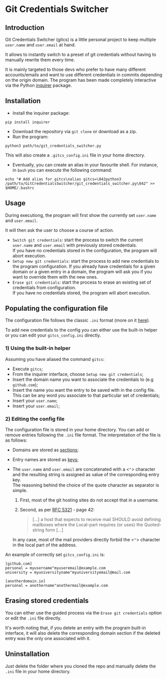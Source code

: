 # Git Credentials Switcher
## Introduction
Git Credentials Switcher (gitcs) is a little personal project to keep multiple ```user.name``` and ```user.email``` at hand. 

It allows to instantly switch to a preset of git credentials without having to manually rewrite them every time.

It is mainly targeted to those devs who prefer to have many different accounts/emails and want to use different credentials in commits depending on the origin domain.
The program has been made completely interactive via the Python [inquirer](https://github.com/magmax/python-inquirer) package.

## Installation
* Install the inquirer package:<br>
```
pip install inquirer
```
* Download the repository via `git clone` or download as a zip.
* Run the program:
```
python3 path/to/git_credentials_switcher.py
```
This will also create a `.gitcs_config.ini` file in your home directory.
* Eventually, you can create an alias in your favourite shell. For instance, in `bash` you can execute the following command:
```
echo "# Add alias for gitcs\nalias gitcs=\042python3 /path/to/GitCredentialsSwitcher/git_credentials_switcher.py\042" >> $HOME/.bashrc
```

## Usage
During executiong, the program will first show the currently set `user.name` and `user.email`.

It will then ask the user to choose a course of action.
- `Switch git credentials`: start the process to switch the current `user.name` and `user.email` with previously stored credentials. <br> If you have no credentials stored in the configuration, the program will abort execution.
- `Setup new git credentials`: start the process to add new credentials to the program configuration. If you already have credentials for a given domain or a given entry in a domain, the program will ask you if you want to override them with the new ones.
- `Erase git credentials`: start the process to erase an existing set of credentials from configuration. <br> If you have no credentials stored, the program will abort execution.

## Populating the configuration file
The configuration file follows the classic `.ini` format (more on it [here](https://en.wikipedia.org//wiki/INI_file)).

To add new credentials to the config you can either use the built-in helper or you can edit your `gitcs_config.ini` directly.

### 1) Using the built-in helper
Assuming you have aliased the command `gitcs`:
- Execute `gitcs`;
- From the inquirer interface, choose `Setup new git credentials`;
- Insert the domain name you want to associate the credentials to (e.g `github.com`);
- Insert the name you want the entry to be saved with in the config file. <br> This can be any word you associate to that particular set of credentials;
- Insert your `user.name`;
- Insert your `user.email`;

### 2) Editing the config file
The configuration file is stored in your home directory.
You can add or remove entries following the `.ini` file format.
The interpretation of the file is as follows:
- Domains are stored as [sections](https://en.wikipedia.org//wiki/INI_file#Sections);
- Entry names are stored as [keys](https://en.wikipedia.org//wiki/INI_file#Keys_(properties));
- The `user.name` and `user.email` are concatenated with a <`"`> character and the resulting string is assigned as value of the corresponding entry key. <br> The reasoning behind the choice of the quote character as separator is simple.
    1) First, most of the git hosting sites do not accept that in a username.
    2) Second, as per [RFC 5321](https://www.rfc-editor.org/rfc/rfc5321) - page 42: 

        > [...] a host that expects to receive mail SHOULD avoid defining mailboxes where the Local-part requires (or uses) the Quoted-string form [...]

    In any case, most of the mail providers directly forbid the <`"`> character in the local part of the address.

An example of correctly set `gitcs_config.ini` is:
```
[github.com]
personal = myusername"myuseremail@example.com
university = myuniversityname"myuniversityemail@mail.com

[anotherdomain.io]
personal = anothername"anothermail@example.com
```
## Erasing stored credentials
You can either use the guided process via the `Erase git credentials` option or edit the `.ini` file directly.

It's worth noting that, if you delete an entry with the program built-in interface, it will also delete the corresponding domain section if the deleted entry was the only one associated with it.

## Uninstallation
Just delete the folder where you cloned the repo and manually delete the `.ini` file in your home directory.